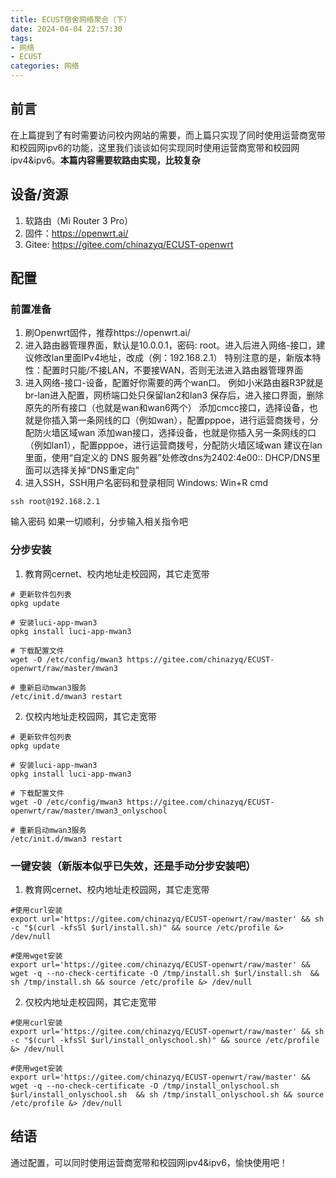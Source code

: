 ```yaml
---
title: ECUST宿舍网络聚合（下）
date: 2024-04-04 22:57:30
tags:
- 网络
- ECUST
categories: 网络
---
```

## 前言
在上篇提到了有时需要访问校内网站的需要，而上篇只实现了同时使用运营商宽带和校园网ipv6的功能，这里我们谈谈如何实现同时使用运营商宽带和校园网ipv4&ipv6。**本篇内容需要软路由实现，比较复杂**

## 设备/资源
1. 软路由（Mi Router 3 Pro）
2. 固件：https://openwrt.ai/
3. Gitee: https://gitee.com/chinazyq/ECUST-openwrt

## 配置
### 前置准备
1. 刷Openwrt固件，推荐https://openwrt.ai/
2. 进入路由器管理界面，默认是10.0.0.1，密码: root。进入后进入网络-接口，建议修改lan里面IPv4地址，改成（例：192.168.2.1）
特别注意的是，新版本特性：配置时只能/不接LAN，不要接WAN，否则无法进入路由器管理界面
3. 进入网络-接口-设备，配置好你需要的两个wan口。
例如小米路由器R3P就是br-lan进入配置，网桥端口处只保留lan2和lan3
保存后，进入接口界面，删除原先的所有接口（也就是wan和wan6两个）
添加cmcc接口，选择设备，也就是你插入第一条网线的口（例如wan），配置pppoe，进行运营商拨号，分配防火墙区域wan
添加wan接口，选择设备，也就是你插入另一条网线的口（例如lan1），配置pppoe，进行运营商拨号，分配防火墙区域wan
建议在lan里面，使用“自定义的 DNS 服务器”处修改dns为2402:4e00::
DHCP/DNS里面可以选择关掉“DNS重定向”
4. 进入SSH，SSH用户名密码和登录相同
Windows:
Win+R cmd
```
ssh root@192.168.2.1
```
输入密码
如果一切顺利，分步输入相关指令吧

### 分步安装
1. 教育网cernet、校内地址走校园网，其它走宽带
```
# 更新软件包列表
opkg update
```
```
# 安装luci-app-mwan3
opkg install luci-app-mwan3
```
```
# 下载配置文件
wget -O /etc/config/mwan3 https://gitee.com/chinazyq/ECUST-openwrt/raw/master/mwan3
```
```
# 重新启动mwan3服务
/etc/init.d/mwan3 restart
```
2. 仅校内地址走校园网，其它走宽带
```
# 更新软件包列表
opkg update
```
```
# 安装luci-app-mwan3
opkg install luci-app-mwan3
```
```
# 下载配置文件
wget -O /etc/config/mwan3 https://gitee.com/chinazyq/ECUST-openwrt/raw/master/mwan3_onlyschool
```
```
# 重新启动mwan3服务
/etc/init.d/mwan3 restart
```

### 一键安装（新版本似乎已失效，还是手动分步安装吧）
1. 教育网cernet、校内地址走校园网，其它走宽带
```
#使用curl安装
export url='https://gitee.com/chinazyq/ECUST-openwrt/raw/master' && sh -c "$(curl -kfsSl $url/install.sh)" && source /etc/profile &> /dev/null
```
```
#使用wget安装
export url='https://gitee.com/chinazyq/ECUST-openwrt/raw/master' && wget -q --no-check-certificate -O /tmp/install.sh $url/install.sh  && sh /tmp/install.sh && source /etc/profile &> /dev/null
```
2. 仅校内地址走校园网，其它走宽带
```
#使用curl安装
export url='https://gitee.com/chinazyq/ECUST-openwrt/raw/master' && sh -c "$(curl -kfsSl $url/install_onlyschool.sh)" && source /etc/profile &> /dev/null
```
```
#使用wget安装
export url='https://gitee.com/chinazyq/ECUST-openwrt/raw/master' && wget -q --no-check-certificate -O /tmp/install_onlyschool.sh $url/install_onlyschool.sh  && sh /tmp/install_onlyschool.sh && source /etc/profile &> /dev/null
```

## 结语
通过配置，可以同时使用运营商宽带和校园网ipv4&ipv6，愉快使用吧！